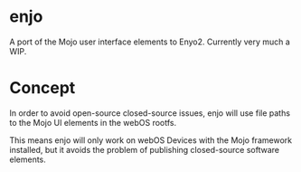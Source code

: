 enjo
====

A port of the Mojo user interface elements to Enyo2. Currently very much a WIP.

Concept
====

In order to avoid open-source closed-source issues, enjo will use file paths to the Mojo UI elements in the webOS rootfs.

This means enjo will only work on webOS Devices with the Mojo framework installed, but it avoids the problem of publishing closed-source software elements.